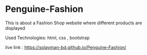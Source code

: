 # Penguine-Fashion

This is about a Fashion Shop website where different products are displayed

Used Technologies: html, css , bootstrap

live link : https://solayman-bd.github.io/Penguine-Fashion/
